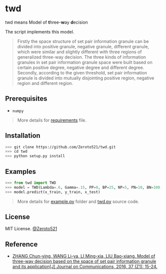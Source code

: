# twd

twd means Model of **t**hree-**w**ay **d**ecision

The script implements this model.

> Firstly the space structure of set pair information granule can be divided into positive granule, negative granule, different granule, which were similar and slightly different with three regions of generalized three-way decision. The three kinds of information granules in set pair information granule space were built based on certain positive degree, negative degree and different degree. Secondly, according to the given threshold, set pair information granule is divided into mutually disjointing positive region, negative region and different region.

## Prerequisites

-   `numpy`

> More details for [requirements](requirements.txt) file.

## Installation

```bash
>>> git clone https://github.com/Zeroto521/twd.git
>>> cd twd
>>> python setup.py install
```

## Examples

```python
>>> from twd import TWD
>>> model = TWD(Lambda=.6, Gamma=.15, PP=0, BP=25, NP=5, PN=10, BN=100, NN=0)
>>> model.predict(x_train, y_train, x_test)
```

> More details for [example.py](example.py) folder and [twd.py](twd.py) source code.

## License

MIT License. [@Zeroto521](https://github.com/Zeroto521)

## Reference

-   [ZHANG Chun-ying, WANG Li-ya, LI Ming-xia, LIU Bao-xiang. Model of three-way decision based on the space of set pair information granule and its application[J] Journal on Communications, 2016, 37 (Z1): 15-24.](http://www.infocomm-journal.com/txxb/CN/abstract/abstract158290.shtml)
